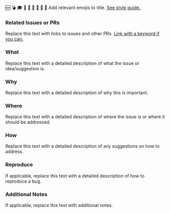 :new: :bomb: :mortar_board: :memo: :robot: :lipstick: :bug: :telescope: :art: Add relevant emojis to title. [See style guide.](https://github.com/jameshughes89/cs101/blob/main/CONTRIBUTING.md#style-guidelines).

### Related Issues or PRs

Replace this text with links to issues and other PRs. [Link with a keyword if you can.](https://docs.github.com/en/issues/tracking-your-work-with-issues/creating-issues/linking-a-pull-request-to-an-issue)

### What

Replace this text with a detailed description of what the issue or idea/suggestion is.

### Why

Replace this text with a detailed description of why this is important.

### Where

Replace this text with a detailed description of where the issue is or where it should be addressed.

### How

Replace this text with a detailed description of any suggestions on how to address.

### Reproduce

If applicable, replace this text with a detailed description of how to reproduce a bug.

### Additional Notes

If applicable, replace this text with additional notes.
